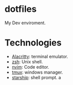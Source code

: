 # dotfiles

My Dev enviroment.

# Technologies

- [Alacritty](https://github.com/alacritty/alacritty): terminal emulator.
- [zsh](https://github.com/ohmyzsh/ohmyzsh/wiki/Installing-ZSH): Unix shell.
- [nvim](https://neovim.io/): Code editor.
- [tmux](https://github.com/tmux/tmux/wiki): windows manager.
- [starship](https://starship.rs/): shell prompt.
a
